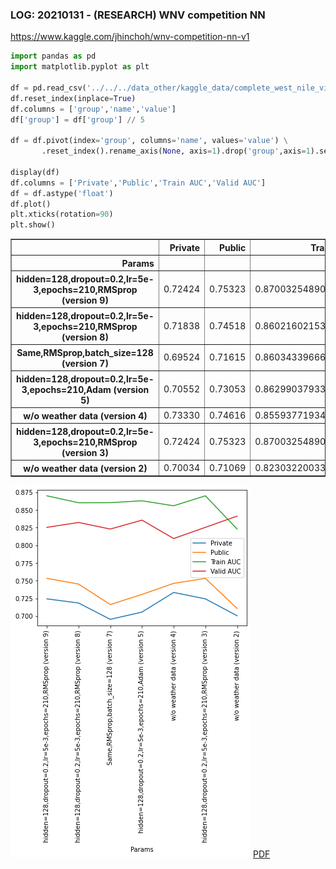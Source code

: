 ### LOG: 20210131 - (RESEARCH) WNV competition NN
https://www.kaggle.com/jhinchoh/wnv-competition-nn-v1


```python
import pandas as pd
import matplotlib.pyplot as plt

df = pd.read_csv('../../../data_other/kaggle_data/complete_west_nile_virus/result_log_20210131.csv',header=None,delimiter=':')
df.reset_index(inplace=True)
df.columns = ['group','name','value']
df['group'] = df['group'] // 5

df = df.pivot(index='group', columns='name', values='value') \
       .reset_index().rename_axis(None, axis=1).drop('group',axis=1).set_index('Params')

display(df)
df.columns = ['Private','Public','Train AUC','Valid AUC']
df = df.astype('float')
df.plot()
plt.xticks(rotation=90)
plt.show()
```


<div>
<style scoped>
    .dataframe tbody tr th:only-of-type {
        vertical-align: middle;
    }

    .dataframe tbody tr th {
        vertical-align: top;
    }

    .dataframe thead th {
        text-align: right;
    }
</style>
<table border="1" class="dataframe">
  <thead>
    <tr style="text-align: right;">
      <th></th>
      <th>Private</th>
      <th>Public</th>
      <th>Train AUC</th>
      <th>Valid AUC</th>
    </tr>
    <tr>
      <th>Params</th>
      <th></th>
      <th></th>
      <th></th>
      <th></th>
    </tr>
  </thead>
  <tbody>
    <tr>
      <th>hidden=128,dropout=0.2,lr=5e-3,epochs=210,RMSprop (version 9)</th>
      <td>0.72424</td>
      <td>0.75323</td>
      <td>0.870032548904419</td>
      <td>0.8254050016403198</td>
    </tr>
    <tr>
      <th>hidden=128,dropout=0.2,lr=5e-3,epochs=210,RMSprop (version 8)</th>
      <td>0.71838</td>
      <td>0.74518</td>
      <td>0.8602160215377808</td>
      <td>0.8323099613189697</td>
    </tr>
    <tr>
      <th>Same,RMSprop,batch_size=128 (version 7)</th>
      <td>0.69524</td>
      <td>0.71615</td>
      <td>0.8603433966636658</td>
      <td>0.82297682762146</td>
    </tr>
    <tr>
      <th>hidden=128,dropout=0.2,lr=5e-3,epochs=210,Adam (version 5)</th>
      <td>0.70552</td>
      <td>0.73053</td>
      <td>0.8629903793334961</td>
      <td>0.835641622543335</td>
    </tr>
    <tr>
      <th>w/o weather data (version 4)</th>
      <td>0.73330</td>
      <td>0.74616</td>
      <td>0.8559377193450928</td>
      <td>0.8095902800559998</td>
    </tr>
    <tr>
      <th>hidden=128,dropout=0.2,lr=5e-3,epochs=210,RMSprop (version 3)</th>
      <td>0.72424</td>
      <td>0.75323</td>
      <td>0.870032548904419</td>
      <td>0.8254050016403198</td>
    </tr>
    <tr>
      <th>w/o weather data (version 2)</th>
      <td>0.70034</td>
      <td>0.71069</td>
      <td>0.8230322003364563</td>
      <td>0.8412995338439941</td>
    </tr>
  </tbody>
</table>
</div>



    
![png](/img/output_1_1.png)
[PDF](/pdf/result_log_20210131.pdf)
    

